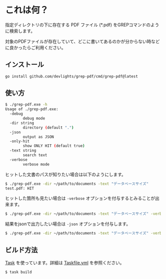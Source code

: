 # これは何？

指定ディレクトリの下に存在する PDF ファイル (*.pdf) をGREPコマンドのように検索します。

対象のPDFファイルが存在していて、どこに書いてあるのかが分からない時などに良かったらご利用ください。

## インストール

```sh
go install github.com/devlights/grep-pdf/cmd/grep-pdf@latest
```

## 使い方

```sh
$ ./grep-pdf.exe -h
Usage of ./grep-pdf.exe:
  -debug
        debug mode
  -dir string
        directory (default ".")
  -json
        output as JSON
  -only-hit
        show ONLY HIT (default true)
  -text string
        search text
  -verbose
        verbose mode
```

ヒットした文書のパスが知りたい場合は以下のようにします。

```sh
$ ./grep-pdf.exe -dir ~/path/to/documents -text "データベースサイズ"
test.pdf: HIT
```

ヒットした箇所も見たい場合は ```-verbose``` オプションを付与するとみることが出来ます。

```sh
$ ./grep-pdf.exe -dir ~/path/to/documents -text "データベースサイズ" -verbose  
```

結果をjsonで出力したい場合は ```-json``` オプションを付与します。

```sh
$ ./grep-pdf.exe -dir ~/path/to/documents -text "データベースサイズ" -verbose  -json
```

## ビルド方法

[Task](https://taskfile.dev/#/) を使っています。詳細は [Taskfile.yml](./Taskfile.yml) を参照ください。

```sh
$ task build
```
